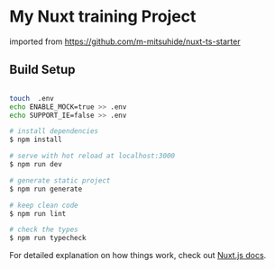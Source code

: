 # My Nuxt training Project

imported from https://github.com/m-mitsuhide/nuxt-ts-starter

## Build Setup

```bash

touch  .env
echo ENABLE_MOCK=true >> .env
echo SUPPORT_IE=false >> .env

# install dependencies
$ npm install

# serve with hot reload at localhost:3000
$ npm run dev

# generate static project
$ npm run generate

# keep clean code
$ npm run lint

# check the types
$ npm run typecheck
```

For detailed explanation on how things work, check out [Nuxt.js docs](https://nuxtjs.org).
